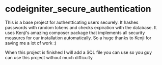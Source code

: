 # codeigniter_secure_authentication
This is a base project for authentticating users securely. It hashes passwords with random tokens and checks expiration with the database.
It uses Kenji's amazing composer package that implements all security measures for our installation automatically. So a huge thanks to Kenji for saving me a lot of work :)

When this project is finished I will add a SQL file you can use so you guy can use this project without much difficulty
